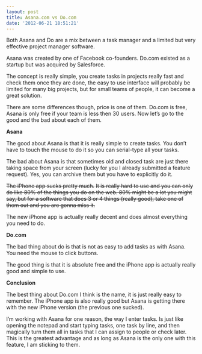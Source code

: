 ```yaml
---
layout: post
title: Asana.com vs Do.com
date: '2012-06-21 18:51:21'
---
```


<p>Both Asana and Do are a mix between a task manager and a limited but very effective project manager software.</p>
<p>Asana was created by one of Facebook co-founders. Do.com existed as a startup but was acquired by Salesforce.</p>
<p>The concept is really simple, you create tasks in projects really fast and check them once they are done, the easy to use interface will probably be limited for many big projects, but for small teams of people, it can become a great solution.</p>
<p>There are some differences though, price is one of them. Do.com is free, Asana is only free if your team is less then 30 users. Now let&#8217;s go to the good and the bad about each of them.</p>
<p><strong>Asana</strong></p>
<p>The good about Asana is that it is really simple to create tasks. You don&#8217;t have to touch the mouse to do it so you can serial-type all your tasks.</p>
<p>The bad about Asana is that sometimes old and closed task are just there taking space from your screen (lucky for you I already submitted a feature request). Yes, you can archive them but you have to explicitly do it.</p>
<p><strike>The iPhone app sucks pretty much.</strike> <strike>It is really hard to use and you can only do like 80% of the things you do on the web. 80% might be a lot you might say, but for a software that does 3 or 4 things (really good), take one of them out and you are gonna miss it.</strike></p>
<p>The new iPhone app is actually really decent and does almost everything you need to do.</p>
<p><strong>Do.com</strong></p>
<p>The bad thing about do is that is not as easy to add tasks as with Asana. You need the mouse to click buttons.</p>
<p>The good thing is that it is absolute free and the iPhone app is actually really good and simple to use.</p>
<p><strong>Conclusion</strong></p>
<p>The best thing about Do.com I think is the name, it is just really easy to remember. The iPhone app is also really good but Asana is getting there with the new iPhone version (the previous one sucked).</p>
<p>I&#8217;m working with Asana for one reason, the way I enter tasks. Is just like opening the notepad and start typing tasks, one task by line, and then magically turn them all in tasks that I can assign to people or check later. This is the greatest advantage and as long as Asana is the only one with this feature, I am sticking to them.</p>